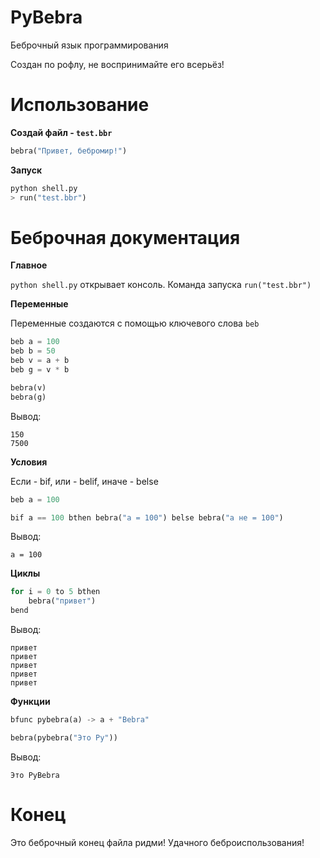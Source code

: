 # PyBebra
Беброчный язык программирования

Создан по рофлу, не воспринимайте его всерьёз!

# Использование
**Создай файл - `test.bbr`**
```py
bebra("Привет, бебромир!")
```
**Запуск**

```py
python shell.py
> run("test.bbr")
```

# Беброчная документация

**Главное**

`python shell.py` открывает консоль. Команда запуска `run("test.bbr")`

**Переменные**

Переменные создаются с помощью ключевого слова `beb`

```py
beb a = 100
beb b = 50
beb v = a + b
beb g = v * b

bebra(v)
bebra(g)
```

Вывод:
```
150
7500
```

**Условия**

Если - bif, или - belif, иначе - belse

```py
beb a = 100

bif a == 100 bthen bebra("a = 100") belse bebra("a не = 100")
```

Вывод:
```
а = 100
```

**Циклы**

```py
for i = 0 to 5 bthen
    bebra("привет")
bend
```

Вывод:
```
привет
привет
привет
привет
привет
```

**Функции**

```py
bfunc pybebra(a) -> a + "Bebra"

bebra(pybebra("Это Py"))
```

Вывод:
```
Это PyBebra
```

# Конец
Это беброчный конец файла ридми! Удачного беброиспользования!
